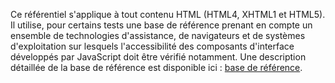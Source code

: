 Ce référentiel s'applique à tout contenu HTML (HTML4, XHTML1 et HTML5). Il utilise, pour certains tests une base de référence prenant en compte un ensemble de technologies d'assistance, de navigateurs et de systèmes d'exploitation sur lesquels l'accessibilité des composants d'interface développés par JavaScript doit être vérifié notamment. Une description détaillée de la base de référence est disponible ici : [base de référence](#5-base-de-rfrence).
